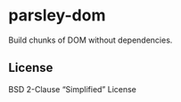 # parsley-dom

Build chunks of DOM without dependencies.

## License

BSD 2-Clause “Simplified” License
